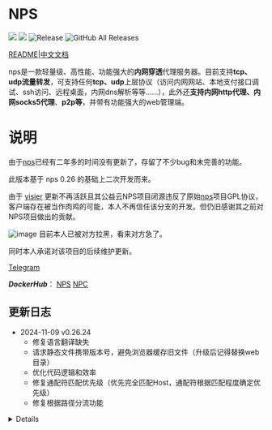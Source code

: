 # NPS
![](https://img.shields.io/github/stars/djylb/nps.svg)   ![](https://img.shields.io/github/forks/djylb/nps.svg)
![Release](https://github.com/djylb/nps/workflows/Release/badge.svg)
![GitHub All Releases](https://img.shields.io/github/downloads/djylb/nps/total)

[README](https://github.com/djylb/nps/blob/master/README.md)|[中文文档](https://github.com/djylb/nps/blob/master/README_zh.md)

nps是一款轻量级、高性能、功能强大的**内网穿透**代理服务器。目前支持**tcp、udp流量转发**，可支持任何**tcp、udp**上层协议（访问内网网站、本地支付接口调试、ssh访问、远程桌面，内网dns解析等等……），此外还**支持内网http代理、内网socks5代理**、**p2p等**，并带有功能强大的web管理端。

# 说明
由于[nps](https://github.com/ehang-io/nps)已经有二年多的时间没有更新了，存留了不少bug和未完善的功能。

此版本基于 nps 0.26 的基础上二次开发而来。

由于 [yisier](https://github.com/yisier/nps) 更新不再活跃且其公益云NPS项目闭源违反了原始[nps](https://github.com/ehang-io/nps)项目GPL协议，客户端存在被当作肉鸡的可能，本人不再信任该分支的开发。但仍旧感谢其之前对NPS项目做出的贡献。

![image](https://github.com/user-attachments/assets/56c23fc9-71cd-45df-a820-9b3c71a760fd)
目前本人已被对方拉黑，看来对方急了。

同时本人承诺对该项目的后续维护更新。

[Telegram](https://t.me/npsdev)

***DockerHub***： [NPS](https://hub.docker.com/r/duan2001/nps) [NPC](https://hub.docker.com/r/duan2001/npc)

## 更新日志
- 2024-11-09  v0.26.24
  - 修复语言翻译缺失
  - 请求静态文件携带版本号，避免浏览器缓存旧文件（升级后记得替换web目录）
  - 优化代码逻辑和效率
  - 修复通配符匹配优先级（优先完全匹配Host，通配符根据匹配程度确定优先级）
  - 修复根据路径分流功能

<details>

- 2024-11-08  v0.26.23  
  - 合并同类项目分支补丁更新
    - 客户端增加创建时间 [yisier](https://github.com/yisier/nps)
    - 增加从下列选择客户端、排序 [dreamskr](https://github.com/dreamskr/nps)

- 2024-10-28  v0.26.22  
  - 修复多目标负载均衡不生效的问题
    （注意最后一行不要输回车）

- 2024-10-28  v0.26.21  
  - 修复websocket支持(支持类似homeassistant的网站反向代理)
    删除websocket的认证操作，交给应用层进行处理
  - 重构优化代码（目前简单测试功能正常，CPU占用也不高，不知道引入没引入新BUG，代码维护的人多了有点乱腾）
  - 新增X-NPS-Http-Only头支持，当需要在NPS前添加反向代理时可以通过插入头（X-NPS-Http-Only: password）
    此时可以反向代理http_proxy_port避免301重定向和添加真实IP

- 2024-10-25  v0.26.20  
  - 修复ipv6支持
  - 同时支持传入证书路径和证书文本内容
  - http、socket5同时使用全局用户和mutli user认证
  - 修复绕过认证漏洞
  - 美化UI界面
  - 合并上游所有分叉的安全补丁和更新（总之修了一堆BUG）
  - 更新相关依赖

- 2024-06-01  v0.26.19  
  - golang 版本升级到 1.22.
  - 增加自动https，自动将http 重定向（301）到 https.  
  - 客户端命令行方式启动支持多个隧道ID，使用逗号拼接，示例：`npc -server=xxx:8024 -vkey=ytkpyr0er676m0r7,iwnbjfbvygvzyzzt` .
  - 移除 nps.conf 参数 `https_just_proxy` , 调整 https 处理逻辑，如果上传了 https 证书，则由nps负责SSL (此方式可以获取真实IP)，
      否则走端口转发模式（使用本地证书,nps 获取不到真实IP）， 如下图所示。    
    ![image](image/new/https.png)



- 2024-02-27  v0.26.18  
  ***新增***：nps.conf 新增 `tls_bridge_port=8025` 参数，当 `tls_enable=true` 时，nps 会监听8025端口，作为 tls 的连接端口。  
             客户端可以选择连接 tls 端口或者非 tls 端口： `npc.exe  -server=xxx:8024 -vkey=xxx` 或 `npc.exe  -server=xxx:8025 -vkey=xxx -tls_enable=true`
  
  
- 2024-01-31  v0.26.17  
  ***说明***：考虑到 npc 历史版本客户端众多，版本号不同旧版本客户端无法连接，为了兼容，仓库版本号将继续沿用 0.26.xx


- 2024-01-02  v0.27.01  (已作废，功能移动到v0.26.17 版本)  
  ***新增***：tls 流量加密，(客户端忽略证书校验，谨慎使用，客户端与服务端需要同时开启，或同时关闭)，使用方式：   
             服务端：nps.conf `tls_enable=true`;    
             客户端：npc.conf `tls_enable=true` 或者 `npc.exe  -server=xxx -vkey=xxx -tls_enable=true`  

  
- 2023-06-01  v0.26.16  
  ***修复***：https 流量不统计 Bug 修复。  
  ***新增***：新增全局黑名单IP，用于防止被肉鸡扫描端口或被恶意攻击。  
  ***新增***：新增客户端上次在线时间。


- 2023-02-24  v0.26.15  
  ***修复***：更新程序 url 更改到当前仓库中   
  ***修复***：nps 在外部路径启动时找不到配置文件  
  ***新增***：增加 nps 启动参数，`-conf_path=D:\test\nps`,可用于加载指定nps配置文件和web文件目录。  
  ***window 使用示例：***  
  直接启动：`nps.exe -conf_path=D:\test\nps`  
  安装：`nps.exe install -conf_path=D:\test\nps`    
  安装启动：`nps.exe start`      

  ***linux 使用示例：***    
  直接启动：`./nps -conf_path=/app/nps`  
  安装：`./nps install -conf_path=/app/nps`  
  安装启动：`nps start -conf_path=/app/nps`  



- 2022-12-30  v0.26.14  
  ***修复***：API 鉴权漏洞修复


- 2022-12-19  
***修复***：某些场景下丢包导致服务端意外退出  
***优化***：新增隧道时，不指定服务端口时，将自动生成端口号  
***优化***：API返回ID, `/client/add/, /index/addhost/，/index/add/ `   
***优化***：域名解析、隧道页面，增加[唯一验证密钥]，方便搜查  


- 2022-10-30   
***新增***：在管理面板中新增客户端时，可以配置多个黑名单IP，用于防止被肉鸡扫描端口或被恶意攻击。  
***优化***：0.26.12 版本还原了注册系统功能，使用方式和以前一样。无论是否注册了系统服务，直接执行 nps 时只会读取当前目录下的配置文件。


- 2022-10-27  
***新增***：在管理面板登录时开启验证码校验，开启方式：nps.conf `open_captcha=true`，感谢 [@dongFangTuring](https://github.com/dongFangTuring) 提供的PR  

  
- 2022-10-24:     
***修复***：HTTP协议支持WebSocket(稳定性待测试)
  

- 2022-10-21:   
***修复***：HTTP协议下实时统计流量，能够精准的限制住流量（上下行对等）  
***优化***：删除HTTP隧道时，客户端已用流量不再清空


- 2022-10-19:  
***BUG***：在TCP协议下，流量统计有问题，只有当连接断开时才会统计流量。例如，限制客户端流量20m,当传输100m的文件时，也能传输成功。  
***修复***：TCP协议下实时统计流量，能够精准的限制住流量（上下行对等）  
***优化***：删除TCP隧道时，客户端已用流量不再清空
![image](image/new/tcp_limit.png)


- 2022-09-14:  
修改NPS工作目录为当前可执行文件目录（即配置文件和nps可执行文件放在同一目录下，直接执行nps文件即可），去除注册系统服务，启动、停止、升级等命令

</details>
